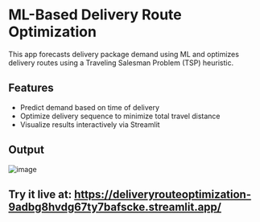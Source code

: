 # ML-Based Delivery Route Optimization

This app forecasts delivery package demand using ML and optimizes delivery routes using a Traveling Salesman Problem (TSP) heuristic.

## Features
- Predict demand based on time of delivery
- Optimize delivery sequence to minimize total travel distance
- Visualize results interactively via Streamlit

## Output
![image](https://github.com/user-attachments/assets/eb30a6de-9fb0-4249-9aa4-4a59d9ee974f)

## Try it live at: https://deliveryrouteoptimization-9adbg8hvdg67ty7bafscke.streamlit.app/


